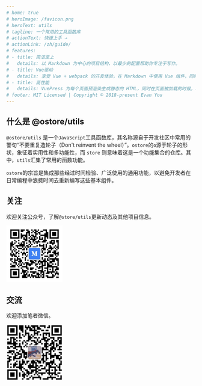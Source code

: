 ```yaml
---
# home: true
# heroImage: /favicon.png
# heroText: utils
# tagline: 一个常用的工具函数库
# actionText: 快速上手 →
# actionLink: /zh/guide/
# features:
# - title: 简洁至上
#   details: 以 Markdown 为中心的项目结构，以最少的配置帮助你专注于写作。
# - title: Vue驱动
#   details: 享受 Vue + webpack 的开发体验，在 Markdown 中使用 Vue 组件，同时可以使用 Vue 来开发自定义主题。
# - title: 高性能
#   details: VuePress 为每个页面预渲染生成静态的 HTML，同时在页面被加载的时候，将作为 SPA 运行。
# footer: MIT Licensed | Copyright © 2018-present Evan You
---
```


## 什么是 @ostore/utils

  `@ostore/utils` 是一个`JavaScript`工具函数库，其名称源自于开发社区中常用的警句“不要重复造轮子（Don't reinvent the wheel）”。`ostore`的`o`源于轮子的形状，象征着实用性和多功能性，而 `store` 则意味着这是一个功能集合的仓库。其中，`utils`汇集了常用的函数功能。

  `ostore`的宗旨是集成那些经过时间检验、广泛使用的通用功能，以避免开发者在日常编程中浪费时间去重新编写这些基本组件。

## 关注
  欢迎关注公众号，了解`@store/utils`更新动态及其他项目信息。

  <img src='./image/mp.jpg' height='150'/>

## 交流
  欢迎添加笔者微信。
  
  <img src='./image/owner.png' height='150'/>

<!--  -->